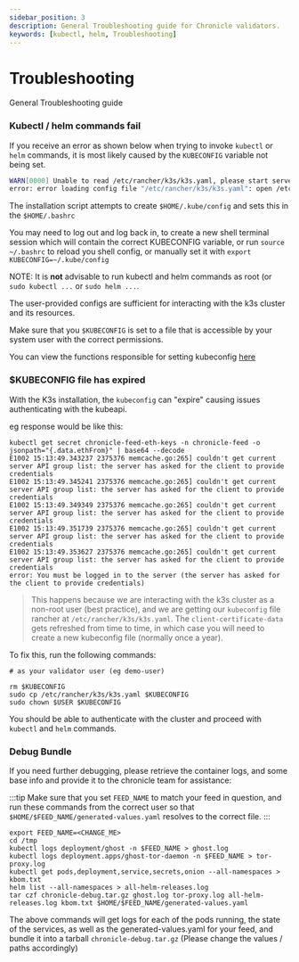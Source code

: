```yaml
---
sidebar_position: 3
description: General Troubleshooting guide for Chronicle validators.
keywords: [kubectl, helm, Troubleshooting]
---
```


# Troubleshooting

General Troubleshooting guide

### Kubectl / helm commands fail

If you receive an error as shown below when trying to invoke `kubectl` or `helm` commands, it is most likely caused by the `KUBECONFIG` variable not being set.

```bash
WARN[0000] Unable to read /etc/rancher/k3s/k3s.yaml, please start server with --write-kubeconfig-mode to modify kube config permissions
error: error loading config file "/etc/rancher/k3s/k3s.yaml": open /etc/rancher/k3s/k3s.yaml: permission denied
```

The installation script attempts to create `$HOME/.kube/config`  and sets this in the `$HOME/.bashrc`

You may need to log out and log back in, to create a new shell terminal session which will contain the correct KUBECONFIG variable, or run `source ~/.bashrc` to reload you shell config, or manually set it with `export KUBECONFIG=~/.kube/config`

NOTE: It is **not** advisable to run kubectl and helm commands as root (or `sudo kubectl ...` or `sudo helm ...`.

The user-provided configs are sufficient for interacting with the k3s cluster and its resources.

Make sure that you `$KUBECONFIG` is set to a file that is accessible by your system user with the correct permissions.

You can view the functions responsible for setting kubeconfig [here](https://github.com/chronicleprotocol/scripts/blob/main/feeds/k3s-install/install.sh#L144-L149)

### $KUBECONFIG file has expired

With the K3s installation, the `kubeconfig` can "expire" causing issues authenticating with the kubeapi.

eg response would be like this:
```
kubectl get secret chronicle-feed-eth-keys -n chronicle-feed -o jsonpath="{.data.ethFrom}" | base64 --decode
E1002 15:13:49.343237 2375376 memcache.go:265] couldn't get current server API group list: the server has asked for the client to provide credentials
E1002 15:13:49.345241 2375376 memcache.go:265] couldn't get current server API group list: the server has asked for the client to provide credentials
E1002 15:13:49.349349 2375376 memcache.go:265] couldn't get current server API group list: the server has asked for the client to provide credentials
E1002 15:13:49.351739 2375376 memcache.go:265] couldn't get current server API group list: the server has asked for the client to provide credentials
E1002 15:13:49.353627 2375376 memcache.go:265] couldn't get current server API group list: the server has asked for the client to provide credentials
error: You must be logged in to the server (the server has asked for the client to provide credentials)
```
> This happens because we are interacting with the k3s cluster as a non-root user (best practice), and we are getting our `kubeconfig` file rancher at `/etc/rancher/k3s/k3s.yaml`. The `client-certificate-data` gets refreshed from time to time, in which case you will need to create a new kubeconfig file (normally once a year).

To fix this, run the following commands:

```
# as your validator user (eg demo-user)

rm $KUBECONFIG
sudo cp /etc/rancher/k3s/k3s.yaml $KUBECONFIG
sudo chown $USER $KUBECONFIG
```
You should be able to authenticate with the cluster and proceed with `kubectl` and `helm` commands.

### Debug Bundle

If you need further debugging, please retrieve the container logs, and some base info and provide it to the chronicle team for assistance:

:::tip
Make sure that you set `FEED_NAME` to match your feed in question, and run these commands from the correct user so that `$HOME/$FEED_NAME/generated-values.yaml` resolves to the correct file.
:::

```
export FEED_NAME=<CHANGE_ME>
cd /tmp
kubectl logs deployment/ghost -n $FEED_NAME > ghost.log
kubectl logs deployment.apps/ghost-tor-daemon -n $FEED_NAME > tor-proxy.log
kubectl get pods,deployment,service,secrets,onion --all-namespaces > kbom.txt
helm list --all-namespaces > all-helm-releases.log
tar czf chronicle-debug.tar.gz ghost.log tor-proxy.log all-helm-releases.log kbom.txt $HOME/$FEED_NAME/generated-values.yaml
```

The above commands will get logs for each of the pods running, the state of the services, as well as the generated-values.yaml for your feed, and bundle it into a tarball `chronicle-debug.tar.gz` (Please change the values / paths accordingly)
